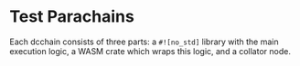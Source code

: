 # Test Parachains

Each dcchain consists of three parts: a `#![no_std]` library with the main execution logic, a WASM crate which wraps this logic, and a collator node.
